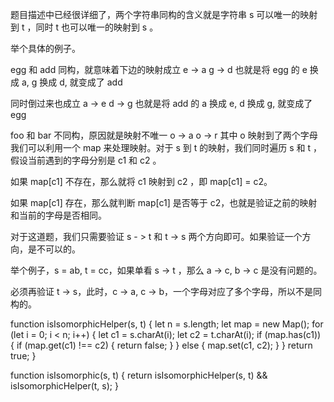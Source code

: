 题目描述中已经很详细了，两个字符串同构的含义就是字符串 s 可以唯一的映射到 t ，同时 t 也可以唯一的映射到 s 。

举个具体的例子。


egg 和 add 同构，就意味着下边的映射成立
e -> a
g -> d
也就是将 egg 的 e 换成 a, g 换成 d, 就变成了 add

同时倒过来也成立
a -> e
d -> g
也就是将 add 的 a 换成 e, d 换成 g, 就变成了 egg

foo 和 bar 不同构，原因就是映射不唯一
o -> a
o -> r
其中 o 映射到了两个字母
我们可以利用一个 map 来处理映射。对于 s 到 t 的映射，我们同时遍历 s 和 t ，假设当前遇到的字母分别是 c1 和 c2 。

如果 map[c1] 不存在，那么就将 c1 映射到 c2 ，即 map[c1] = c2。

如果 map[c1] 存在，那么就判断 map[c1] 是否等于 c2，也就是验证之前的映射和当前的字母是否相同。

对于这道题，我们只需要验证 s - > t 和 t -> s 两个方向即可。如果验证一个方向，是不可以的。

举个例子，s = ab, t = cc，如果单看 s -> t ，那么 a -> c, b -> c 是没有问题的。

必须再验证 t -> s，此时，c -> a, c -> b，一个字母对应了多个字母，所以不是同构的。




function isIsomorphicHelper(s, t) {
    let n = s.length;
    let map = new Map();
    for (let i = 0; i < n; i++) {
        let c1 = s.charAt(i);
        let c2 = t.charAt(i);
        if (map.has(c1)) {
            if (map.get(c1) !== c2) {
                return  false;
            }
        } else {
            map.set(c1, c2);
        }
    }
    return true;
}

function isIsomorphic(s, t) {
    return isIsomorphicHelper(s, t) && isIsomorphicHelper(t, s);
}
